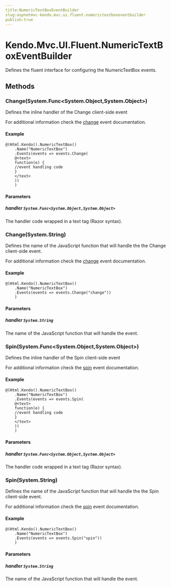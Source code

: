 ```yaml
---
title:NumericTextBoxEventBuilder
slug:aspnetmvc-kendo.mvc.ui.fluent.numerictextboxeventbuilder
publish:true
---
```


# Kendo.Mvc.UI.Fluent.NumericTextBoxEventBuilder
Defines the fluent interface for configuring the NumericTextBox events.



## Methods

### Change(System.Func\<System.Object,System.Object\>)
Defines the inline handler of the Change client-side event

For additional information check the [change](/api/web/numerictextbox#events-change) event documentation.


#### Example

    @(Html.Kendo().NumericTextBox()
        .Name("NumericTextBox")
        .Events(events => events.Change(
        @<text>
        function(e) {
        //event handling code
        }
        </text>
        ))
        )
        


#### Parameters

##### handler `System.Func<System.Object,System.Object>`
The handler code wrapped in a text tag (Razor syntax).




### Change(System.String)
Defines the name of the JavaScript function that will handle the the Change client-side event.

For additional information check the [change](/api/web/numerictextbox#events-change) event documentation.


#### Example

    @(Html.Kendo().NumericTextBox()
        .Name("NumericTextBox")
        .Events(events => events.Change("change"))
        )
        


#### Parameters

##### handler `System.String`
The name of the JavaScript function that will handle the event.




### Spin(System.Func\<System.Object,System.Object\>)
Defines the inline handler of the Spin client-side event

For additional information check the [spin](/api/web/numerictextbox#events-spin) event documentation.


#### Example

    @(Html.Kendo().NumericTextBox()
        .Name("NumericTextBox")
        .Events(events => events.Spin(
        @<text>
        function(e) {
        //event handling code
        }
        </text>
        ))
        )
        


#### Parameters

##### handler `System.Func<System.Object,System.Object>`
The handler code wrapped in a text tag (Razor syntax).




### Spin(System.String)
Defines the name of the JavaScript function that will handle the the Spin client-side event.

For additional information check the [spin](/api/web/numerictextbox#events-spin) event documentation.


#### Example

    @(Html.Kendo().NumericTextBox()
        .Name("NumericTextBox")
        .Events(events => events.Spin("spin"))
        )
        


#### Parameters

##### handler `System.String`
The name of the JavaScript function that will handle the event.





